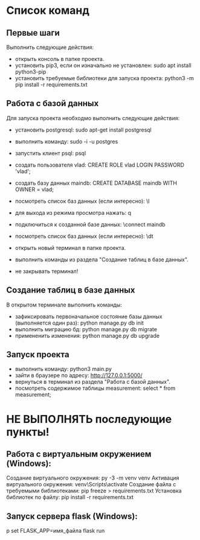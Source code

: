 # Список команд

## Первые шаги
Выполнить следующие действия:
* открыть консоль в папке проекта.
* установить pip3, если он изначально не установлен:
	sudo apt install python3-pip
* установить требуемые библиотеки для запуска проекта:
	python3 -m pip install -r requirements.txt

## Работа с базой данных 
Для запуска проекта необходмо выполнить следующие действия:
* установить postgresql: 
	sudo apt-get install postgresql
* выполнить команду: 
	sudo -i -u postgres
* запустить клиент psql:
	psql
* создать пользователя vlad:
	CREATE ROLE vlad LOGIN PASSWORD 'vlad';
* создать базу данных maindb:
	CREATE DATABASE maindb WITH OWNER = vlad;
* посмотреть список баз данных (если интересно):
	\l
* для выхода из режима просмотра нажать:
	q
* подключиться к созданной базе данных:
	\connect maindb
* посмотреть список баз данных (если интересно):
	\dt
* открыть новый терминал в папке проекта.

* выполнить команды из раздела "Создание таблиц в базе данных".
* не закрывать терминал!

## Создание таблиц в базе данных
В открытом терминале выполнить команды:
* зафиксировать первоначальное состояние базы данных (выполняется один раз):
	python manage.py db init
* выполнить миграцию бд:
	python manage.py db migrate
* примененить изменения:
	python manage.py db upgrade
## Запуск проекта
* выполнить команду:
	python3 main.py
* зайти в браузере по адресу:
	http://127.0.0.1:5000/
* вернуться в терминал из раздела "Работа с базой данных".
* посмотреть содержимое таблицы measurement:
	select * from measurement;

# НЕ ВЫПОЛНЯТЬ последующие пункты!
## Работа с виртуальным окружением (Windows):

Создание виртуального окружения: py -3 -m venv venv
Активация виртуального окружения: venv\Scripts\activate
Создание файла с требуемыми библиотеками: pip freeze > requirements.txt
Установка библиотек по файлу: pip install -r requirements.txt

## Запуск сервера flask (Windows): 
p
set FLASK_APP=имя_файла
flask run


